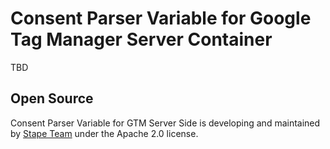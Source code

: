# Consent Parser Variable for Google Tag Manager Server Container

TBD

## Open Source

Consent Parser Variable for GTM Server Side is developing and maintained by [Stape Team](https://stape.io/) under the Apache 2.0 license.
